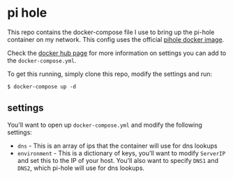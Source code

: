 # pi hole

This repo contains the docker-compose file I use to bring up the pi-hole container on my network. This config uses the official [pihole docker image](https://hub.docker.com/r/pihole/pihole). 

Check the [docker hub page](https://hub.docker.com/r/pihole/pihole#environment-variables) for more information on settings you can add to the `docker-compose.yml`.

To get this running, simply clone this repo, modify the settings and run: 

```
$ docker-compose up -d
```

## settings

You'll want to open up `docker-compose.yml` and modify the following settings:

* `dns` - This is an array of ips that the container will use for dns lookups
* `environment` - This is a dictionary of keys, you'll want to modify `ServerIP` and set this to the IP of your host. You'll also want to specify `DNS1` and `DNS2`, which pi-hole will use for dns lookups.

